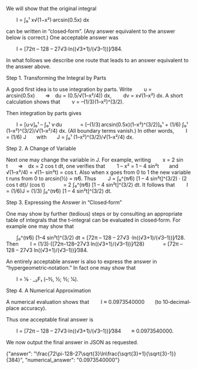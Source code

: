 We will show that the original integral

  I = ∫₀¹ x√(1−x²)·arcsin(0.5x) dx

can be written in “closed‐form”. (Any answer equivalent to the answer below is correct.) One acceptable answer was

  I = [72π – 128 – 27√3·ln((√3+1)/(√3–1))]⁄384.

In what follows we describe one route that leads to an answer equivalent to the answer above.

Step 1. Transforming the Integral by Parts

A good first idea is to use integration by parts. Write
  u = arcsin(0.5x)  ⇒ du = (0.5/√(1–x²/4)) dx,
  dv = x√(1–x²) dx.
A short calculation shows that
  v = –(1/3)(1–x²)^(3/2).

Then integration by parts gives

  I = [u·v]₀¹ – ∫₀¹ v·du
    = [–(1/3) arcsin(0.5x)(1–x²)^(3/2)]₀¹ + (1/6) ∫₀¹ (1–x²)^(3/2)/√(1–x²/4) dx.
(All boundary terms vanish.) In other words,
  I = (1/6) J  with  J = ∫₀¹ (1–x²)^(3/2)/√(1–x²/4) dx.

Step 2. A Change of Variable

Next one may change the variable in J. For example, writing
  x = 2 sin t  ⇒ dx = 2 cos t dt,
one verifies that
  1 – x² = 1 – 4 sin²t  and  √(1–x²/4) = √(1– sin²t) = cos t.
Also when x goes from 0 to 1 the new variable t runs from 0 to arcsin(1⁄2) = π⁄6. Thus
  J = ∫₀^(π⁄6) [1 – 4 sin²t]^(3/2) · (2 cos t dt)/ (cos t)
    = 2 ∫₀^(π⁄6) [1 – 4 sin²t]^(3/2) dt.
It follows that
  I = (1/6)J = (1/3) ∫₀^(π⁄6) [1 – 4 sin²t]^(3/2) dt.

Step 3. Expressing the Answer in “Closed‐form”

One may show by further (tedious) steps or by consulting an appropriate table of integrals that the t–integral can be evaluated in closed‐form. For example one may show that

  ∫₀^(π⁄6) [1–4 sin²t]^(3/2) dt =  [72π – 128 – 27√3 ·ln((√3+1)/(√3–1))]⁄128.
Then
  I = (1/3)·{[72π–128–27√3 ln((√3+1)/(√3–1))]⁄128}
    = [72π – 128 – 27√3 ln((√3+1)/(√3–1))]⁄384.

An entirely acceptable answer is also to express the answer in “hypergeometric‐notation.” In fact one may show that

  I = 1⁄9 · _₂F₁ (–3⁄2, ½; 5⁄2; 1⁄4).

Step 4. A Numerical Approximation

A numerical evaluation shows that
  I ≈ 0.0973540000  (to 10‐decimal‐place accuracy).

Thus one acceptable final answer is

  I = [72π – 128 – 27√3·ln((√3+1)/(√3–1))]⁄384  ≈ 0.0973540000.

We now output the final answer in JSON as requested.

{"answer": "\\frac{72\\pi-128-27\\sqrt{3}\\ln\\frac{\\sqrt{3}+1}{\\sqrt{3}-1}}{384}", "numerical_answer": "0.0973540000"}